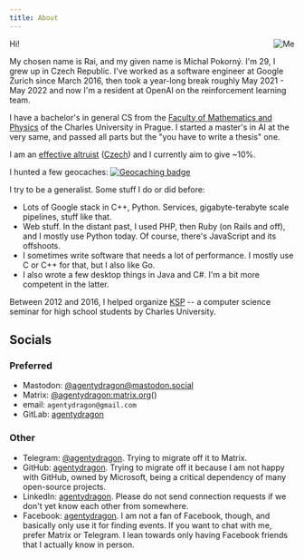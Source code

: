 ```yaml
---
title: About
---
```


<!-- md5("agentydragon@gmail.com") -->
<img src="http://www.gravatar.com/avatar/a389909145981708ab2c9fc8bddbe92c?s=200"
     class="avatar"
     style="float: right;"
     alt="Me">

Hi!

My chosen name is Rai, and my given name is Michal Pokorný. I'm 29, I grew up
in Czech Republic. I've worked as a software engineer at Google Zurich since
March 2016, then took a year-long break roughly May 2021 - May 2022 and now
I'm a resident at OpenAI on the reinforcement learning team.

I have a bachelor's in general CS from the [Faculty of Mathematics and Physics][mff]
of the Charles University in Prague. I started a master's in AI at the very same,
and passed all parts but the "you have to write a thesis" one.
<!-- TODO: stredni skola? -->

I am an [effective altruist][ea] ([Czech][ea-cz]) and I currently aim to give
~10%.

I hunted a few geocaches:
<a href="https://www.geocaching.com/profile/?guid=8011109d-8913-415c-9272-3e82426f3835" target="_blank">
<img src="https://img.geocaching.com/stats/img.aspx?txt=Ooooh,+shiny!&uid=8011109d-8913-415c-9272-3e82426f3835&bg=1" alt="Geocaching badge" />
</a>

I try to be a generalist. Some stuff I do or did before:

 * Lots of Google stack in C++, Python. Services, gigabyte-terabyte scale
   pipelines, stuff like that.
 * Web stuff. In the distant past, I used PHP, then Ruby (on Rails and off),
   and I mostly use Python today. Of course, there's JavaScript and its
   offshoots.
 * I sometimes write software that needs a lot of performance.
   I mostly use C or C++ for that, but I also like Go.
 * I also wrote a few desktop things in Java and C#. I'm a bit more competent
   in the latter.

Between 2012 and 2016, I helped organize [KSP][ksp] -- a computer science
seminar for high school students by Charles University.

## Socials

### Preferred

* Mastodon: [@agentydragon@mastodon.social][mastodon]
* Matrix: [@agentydragon:matrix.org][matrix]()[][matrix]
* email: `agentydragon@gmail.com`
* GitLab: [agentydragon][gitlab]

### Other

* Telegram: [@agentydragon][telegram]. Trying to migrate off it to Matrix.
* GitHub: [agentydragon][github]. Trying to migrate off it because I am not
  happy with GitHub, owned by Microsoft, being a critical dependency of
  many open-source projects.
* LinkedIn: [agentydragon][linkedin]. Please do not send connection requests if
  we don't yet know each other from somewhere.
* Facebook: [agentydragon][facebook]. I am not a fan of Facebook, though, and
  basically only use it for finding events. If you want to chat with me, prefer
  Matrix or Telegram. I lean towards only having Facebook friends that I
  actually know in person.

[gitlab]: https://gitlab.com/agentydragon
[matrix]: https://matrix.to/#/@agentydragon:matrix.org
[mastodon]: https://mastodon.social/web/@agentydragon
[ea]: https://www.effectivealtruism.org/
[ea-cz]: http://www.efektivni-altruismus.cz/
[mff]: http://www.mff.cuni.cz/
[github]: https://github.com/agentydragon
[linkedin]: https://linkedin.com/in/agentydragon
[facebook]: https://facebook.com/agentydragon
[ksp]: https://ksp.mff.cuni.cz/
[telegram]: https://telegram.me/agentydragon
